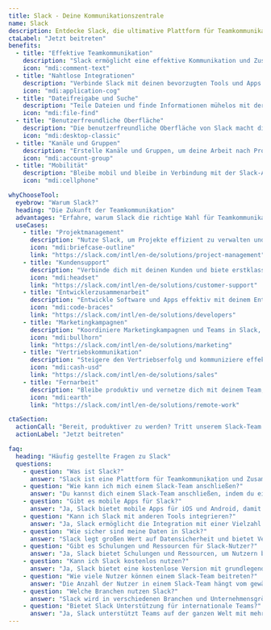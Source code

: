 ```yaml
---
title: Slack - Deine Kommunikationszentrale
name: Slack
description: Entdecke Slack, die ultimative Plattform für Teamkommunikation und Zusammenarbeit. Verbinde dich nahtlos mit deinem Team, wo immer du bist.
ctaLabel: "Jetzt beitreten"
benefits:
  - title: "Effektive Teamkommunikation"
    description: "Slack ermöglicht eine effektive Kommunikation und Zusammenarbeit innerhalb deines Teams."
    icon: "mdi:comment-text"
  - title: "Nahtlose Integrationen"
    description: "Verbinde Slack mit deinen bevorzugten Tools und Apps für eine reibungslose Arbeitsweise."
    icon: "mdi:application-cog"
  - title: "Dateifreigabe und Suche"
    description: "Teile Dateien und finde Informationen mühelos mit der leistungsstarken Suchfunktion von Slack."
    icon: "mdi:file-find"
  - title: "Benutzerfreundliche Oberfläche"
    description: "Die benutzerfreundliche Oberfläche von Slack macht die Zusammenarbeit einfach und intuitiv."
    icon: "mdi:desktop-classic"
  - title: "Kanäle und Gruppen"
    description: "Erstelle Kanäle und Gruppen, um deine Arbeit nach Projekten oder Teams zu organisieren."
    icon: "mdi:account-group"
  - title: "Mobilität"
    description: "Bleibe mobil und bleibe in Verbindung mit der Slack-App für unterwegs."
    icon: "mdi:cellphone"

whyChooseTool:
  eyebrow: "Warum Slack?"
  heading: "Die Zukunft der Teamkommunikation"
  advantages: "Erfahre, warum Slack die richtige Wahl für Teamkommunikation und Zusammenarbeit ist und welche Vorteile es bietet."
  useCases:
    - title: "Projektmanagement"
      description: "Nutze Slack, um Projekte effizient zu verwalten und Teams zu koordinieren."
      icon: "mdi:briefcase-outline"
      link: "https://slack.com/intl/en-de/solutions/project-management"
    - title: "Kundensupport"
      description: "Verbinde dich mit deinen Kunden und biete erstklassigen Support über Slack."
      icon: "mdi:headset"
      link: "https://slack.com/intl/en-de/solutions/customer-support"
    - title: "Entwicklerzusammenarbeit"
      description: "Entwickle Software und Apps effektiv mit deinem Entwicklerteam in Slack."
      icon: "mdi:code-braces"
      link: "https://slack.com/intl/en-de/solutions/developers"
    - title: "Marketingkampagnen"
      description: "Koordiniere Marketingkampagnen und Teams in Slack, um Ergebnisse zu erzielen."
      icon: "mdi:bullhorn"
      link: "https://slack.com/intl/en-de/solutions/marketing"
    - title: "Vertriebskommunikation"
      description: "Steigere den Vertriebserfolg und kommuniziere effektiv mit deinem Vertriebsteam."
      icon: "mdi:cash-usd"
      link: "https://slack.com/intl/en-de/solutions/sales"
    - title: "Fernarbeit"
      description: "Bleibe produktiv und vernetze dich mit deinem Team, egal wo du arbeitest."
      icon: "mdi:earth"
      link: "https://slack.com/intl/en-de/solutions/remote-work"

ctaSection:
  actionCall: "Bereit, produktiver zu werden? Tritt unserem Slack-Team bei!"
  actionLabel: "Jetzt beitreten"

faq:
  heading: "Häufig gestellte Fragen zu Slack"
  questions:
    - question: "Was ist Slack?"
      answer: "Slack ist eine Plattform für Teamkommunikation und Zusammenarbeit, die Echtzeit-Messaging, Dateifreigabe und mehr bietet."
    - question: "Wie kann ich mich einem Slack-Team anschließen?"
      answer: "Du kannst dich einem Slack-Team anschließen, indem du eine Einladung von einem Teammitglied erhältst oder dich selbst registrierst."
    - question: "Gibt es mobile Apps für Slack?"
      answer: "Ja, Slack bietet mobile Apps für iOS und Android, damit du unterwegs produktiv sein kannst."
    - question: "Kann ich Slack mit anderen Tools integrieren?"
      answer: "Ja, Slack ermöglicht die Integration mit einer Vielzahl von Tools und Apps, um deine Arbeitsweise zu optimieren."
    - question: "Wie sicher sind meine Daten in Slack?"
      answer: "Slack legt großen Wert auf Datensicherheit und bietet Verschlüsselung und Sicherheitsfunktionen, um deine Daten zu schützen."
    - question: "Gibt es Schulungen und Ressourcen für Slack-Nutzer?"
      answer: "Ja, Slack bietet Schulungen und Ressourcen, um Nutzern bei der optimalen Nutzung der Plattform zu helfen."
    - question: "Kann ich Slack kostenlos nutzen?"
      answer: "Ja, Slack bietet eine kostenlose Version mit grundlegenden Funktionen. Es gibt auch kostenpflichtige Pläne mit erweiterten Funktionen."
    - question: "Wie viele Nutzer können einem Slack-Team beitreten?"
      answer: "Die Anzahl der Nutzer in einem Slack-Team hängt vom gewählten Plan ab. Es gibt Pläne für Teams jeder Größe."
    - question: "Welche Branchen nutzen Slack?"
      answer: "Slack wird in verschiedenen Branchen und Unternehmensgrößen eingesetzt, darunter Technologie, Gesundheitswesen, Bildung und mehr."
    - question: "Bietet Slack Unterstützung für internationale Teams?"
      answer: "Ja, Slack unterstützt Teams auf der ganzen Welt mit mehreren Sprachen und Zeitzonen."
---
```



